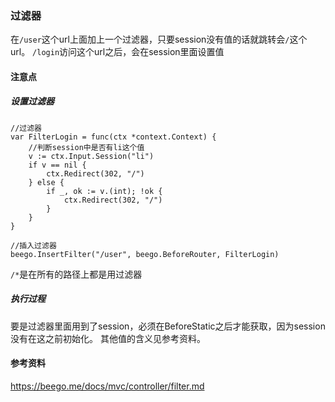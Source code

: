 ### 过滤器
在`/user`这个url上面加上一个过滤器，只要session没有值的话就跳转会`/`这个url。
`/login`访问这个url之后，会在session里面设置值

#### 注意点
##### 设置过滤器
```
//过滤器
var FilterLogin = func(ctx *context.Context) {
    //判断session中是否有li这个值
    v := ctx.Input.Session("li")
    if v == nil {
        ctx.Redirect(302, "/")
    } else {
        if _, ok := v.(int); !ok {
            ctx.Redirect(302, "/")
        }
    }
}

//插入过滤器
beego.InsertFilter("/user", beego.BeforeRouter, FilterLogin)
```

`/*`是在所有的路径上都是用过滤器

##### 执行过程
要是过滤器里面用到了session，必须在BeforeStatic之后才能获取，因为session没有在这之前初始化。
其他值的含义见参考资料。

#### 参考资料
https://beego.me/docs/mvc/controller/filter.md